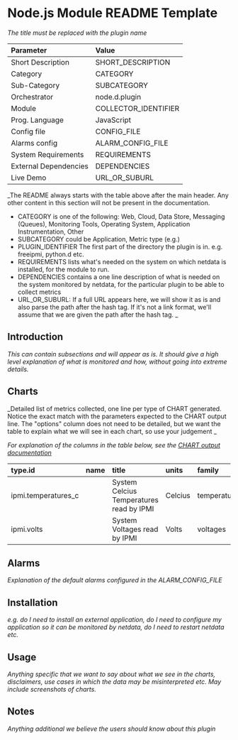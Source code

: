 # Node.js Module README Template

_The title must be replaced with the plugin name_

Parameter | Value |
:---------|:------|
Short Description | SHORT_DESCRIPTION |
Category | CATEGORY |
Sub-Category | SUBCATEGORY | 
Orchestrator | node.d.plugin |
Module | COLLECTOR_IDENTIFIER |
Prog. Language | JavaScript | 
Config file | CONFIG_FILE |
Alarms config | ALARM_CONFIG_FILE |
System Requirements | REQUIREMENTS |
External Dependencies |  DEPENDENCIES |
Live Demo | URL_OR_SUBURL |


_The README always starts with the table above after the main header. Any other content in this section will not be present in the documentation.
- CATEGORY is one of the following: Web, Cloud, Data Store, Messaging (Queues), Monitoring Tools, Operating System, Application Instrumentation, Other
- SUBCATEGORY could be Application, Metric type (e.g.) 
- PLUGIN_IDENTIFIER The first part of the directory the plugin is in. e.g. freeipmi, python.d etc.
- REQUIREMENTS lists what's needed on the system on which netdata is installed, for the module to run. 
- DEPENDENCIES contains a one line description of what is needed on the system monitored by netdata, for the particular plugin to be able to collect metrics
- URL_OR_SUBURL: If a full URL appears here, we will show it as is and also parse the path after the hash tag. If it's not a link format, we'll assume that we are given the path after the hash tag.
_

## Introduction

_This can contain subsections and will appear as is. It should give a high level explanation of what is monitored and how, without going into extreme details._

## Charts

_Detailed list of metrics collected, one line per type of CHART generated. Notice the exact match with the parameters expected to the CHART output line. The "options" column does not need to be detailed, but we want the table to explain what we will see in each chart, so use your judgement _

_For explanation of the columns in the table below, see the [CHART output documentation](../plugins.d/#CHART)_

type.id | name | title | units | family | context | charttype | options |
:-------|:-----|:------|:------|:-------|:--------|:----------|:------|
ipmi.temperatures_c | | System Celcius Temperatures read by IPMI | Celcius | temperatures | ipmi.temperatures_c | line | |
ipmi.volts | | System Voltages read by IPMI | Volts | voltages | ipmi.voltages | line | |

## Alarms

_Explanation of the default alarms configured in the ALARM_CONFIG_FILE_

## Installation

_e.g. do I need to install an external application, do I need to configure my application so it can be monitored by netdata, do I need to restart netdata etc._

## Usage

_Anything specific that we want to say about what we see in the charts, disclaimers, use cases in which the data may be misinterpreted etc. May include screenshots of charts._

## Notes

_Anything additional we believe the users should know about this plugin_
